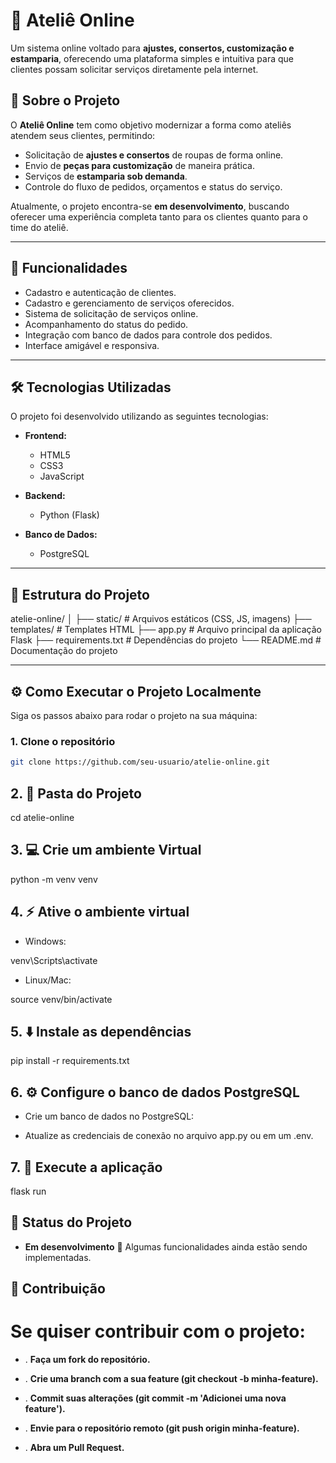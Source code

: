 # 🧵 Ateliê Online

Um sistema online voltado para **ajustes, consertos, customização e estamparia**, oferecendo uma plataforma simples e intuitiva para que clientes possam solicitar serviços diretamente pela internet.

## 📖 Sobre o Projeto
O **Ateliê Online** tem como objetivo modernizar a forma como ateliês atendem seus clientes, permitindo:
- Solicitação de **ajustes e consertos** de roupas de forma online.  
- Envio de **peças para customização** de maneira prática.  
- Serviços de **estamparia sob demanda**.  
- Controle do fluxo de pedidos, orçamentos e status do serviço.  

Atualmente, o projeto encontra-se **em desenvolvimento**, buscando oferecer uma experiência completa tanto para os clientes quanto para o time do ateliê.

---

## 🚀 Funcionalidades
- Cadastro e autenticação de clientes.  
- Cadastro e gerenciamento de serviços oferecidos.  
- Sistema de solicitação de serviços online.  
- Acompanhamento do status do pedido.  
- Integração com banco de dados para controle dos pedidos.  
- Interface amigável e responsiva.  

---

## 🛠 Tecnologias Utilizadas
O projeto foi desenvolvido utilizando as seguintes tecnologias:

- **Frontend:**  
  - HTML5  
  - CSS3  
  - JavaScript  

- **Backend:**  
  - Python (Flask)  

- **Banco de Dados:**  
  - PostgreSQL  

---

## 📂 Estrutura do Projeto

atelie-online/
│
├── static/ # Arquivos estáticos (CSS, JS, imagens)
├── templates/ # Templates HTML
├── app.py # Arquivo principal da aplicação Flask
├── requirements.txt # Dependências do projeto
└── README.md # Documentação do projeto


---

## ⚙️ Como Executar o Projeto Localmente

Siga os passos abaixo para rodar o projeto na sua máquina:

### 1. Clone o repositório
````bash
git clone https://github.com/seu-usuario/atelie-online.git
````
## 2. 📂 Pasta do Projeto
cd atelie-online

## 3. 💻 Crie um ambiente Virtual
python -m venv venv

## 4. ⚡ Ative o ambiente virtual

- Windows:

venv\Scripts\activate


- Linux/Mac:

source venv/bin/activate

## 5. ⬇️ Instale as dependências
pip install -r requirements.txt

## 6. ⚙️ Configure o banco de dados PostgreSQL

- Crie um banco de dados no PostgreSQL:

- Atualize as credenciais de conexão no arquivo app.py ou em um .env.

## 7. 🚀 Execute a aplicação
flask run

## 📌 Status do Projeto

- **Em desenvolvimento** 🚧
Algumas funcionalidades ainda estão sendo implementadas.

## 🤝 Contribuição

# Se quiser contribuir com o projeto:

- . **Faça um fork do repositório.**

- . **Crie uma branch com a sua feature (git checkout -b minha-feature).**

- . **Commit suas alterações (git commit -m 'Adicionei uma nova feature').**

- . **Envie para o repositório remoto (git push origin minha-feature).**

- . **Abra um Pull Request.**
